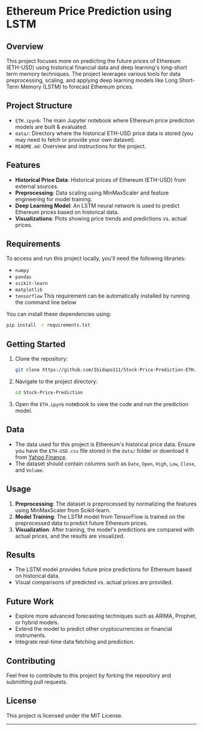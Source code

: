 


# Ethereum Price Prediction using LSTM

## Overview
This project focuses more on predicting the future prices of Ethereum (ETH-USD) using historical financial data and deep learning's long-short term memory techniques. The project leverages various tools for data preprocessing, scaling, and applying deep learning models like Long Short-Term Memory (LSTM) to forecast Ethereum prices.

## Project Structure
- `ETH.ipynb`: The main Jupyter notebook where Ethereum price prediction models are built & evaluated.
- `data/`: Directory where the historical ETH-USD price data is stored (you may need to fetch or provide your own dataset).
- `README.md`: Overview and instructions for the project.

## Features
- **Historical Price Data**: Historical prices of Ethereum (ETH-USD) from external sources.
- **Preprocessing**: Data scaling using MinMaxScaler and feature engineering for model training.
- **Deep Learning Model**: An LSTM neural network is used to predict Ethereum prices based on historical data.
- **Visualizations**: Plots showing price trends and predictions vs. actual prices.

## Requirements
To access and run  this project locally, you'll need the following libraries:
- `numpy`
- `pandas`
- `scikit-learn`
- `matplotlib`
- `tensorflow`
This requirement can be automatically installed by running the  command line below

You can install these dependencies using:
```bash
pip install -r requirements.txt
```

## Getting Started
1. Clone the repository:
   ```bash
   git clone https://github.com/Ibidapo111/Stock-Price-Prediction-ETH.git
   ```
2. Navigate to the project directory:
   ```bash
   cd Stock-Price-Prediction
   ```
3. Open the `ETH.ipynb` notebook to view the code and run the prediction model.

## Data
- The data used for this project is Ethereum's historical price data. Ensure you have the `ETH-USD.csv` file stored in the `data/` folder or download it from [Yahoo Finance](https://finance.yahoo.com/quote/ETH-USD/history/).
- The dataset should contain columns such as `Date`, `Open`, `High`, `Low`, `Close`, and `Volume`.

## Usage
1. **Preprocessing**: The dataset is preprocessed by normalizing the features using MinMaxScaler from Scikit-learn.
2. **Model Training**: The LSTM model from TensorFlow is trained on the preprocessed data to predict future Ethereum prices.
3. **Visualization**: After training, the model's predictions are compared with actual prices, and the results are visualized.

## Results
- The LSTM model provides future price predictions for Ethereum based on historical data.
- Visual comparisons of predicted vs. actual prices are provided.

## Future Work
- Explore more advanced forecasting techniques such as ARIMA, Prophet, or hybrid models.
- Extend the model to predict other cryptocurrencies or financial instruments.
- Integrate real-time data fetching and prediction.

## Contributing
Feel free to contribute to this project by forking the repository and submitting pull requests.

## License
This project is licensed under the MIT License.

---
